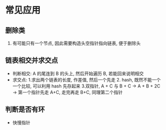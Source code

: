 # 常见应用

## 删除类

1. 有可能只有一个节点, 因此需要构造头空指针指向链表, 便于删除头  

## 链表相交并求交点

- 判断相交: A 的尾连到 B 的头上, 然后开始遍历 B, 若能回来说明相交
- 求交点: 1.求出两个链表的长度, 作差值, 然后一个先走 2. hash, 既然不能一个一个比较, 可以利用 hash 先存起来 3.双指针, A + C 与 B + C -> A + B + 2C -> 第一个指针先走 A+C, 走完再走 B+C, 同理第二个指针


## 判断是否有环

- 快慢指针
